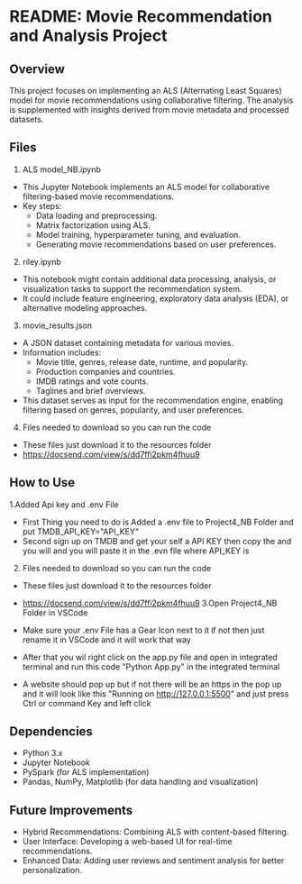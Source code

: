 # README: Movie Recommendation and Analysis Project
## Overview
This project focuses on implementing an ALS (Alternating Least Squares) model for movie recommendations using collaborative filtering. The analysis is supplemented with insights derived from movie metadata and processed datasets.

## Files
1. ALS model_NB.ipynb

* This Jupyter Notebook implements an ALS model for collaborative filtering-based movie recommendations.
* Key steps:
    * Data loading and preprocessing.
    * Matrix factorization using ALS.
    * Model training, hyperparameter tuning, and evaluation.
    * Generating movie recommendations based on user preferences.
2. riley.ipynb

* This notebook might contain additional data processing, analysis, or visualization tasks to support the recommendation system.
* It could include feature engineering, exploratory data analysis (EDA), or alternative modeling approaches.
3. movie_results.json

* A JSON dataset containing metadata for various movies.
* Information includes:
    * Movie title, genres, release date, runtime, and popularity.
    * Production companies and countries.
    * IMDB ratings and vote counts.
    * Taglines and brief overviews.
* This dataset serves as input for the recommendation engine, enabling filtering based on genres, popularity, and user preferences.
4. Files needed to download so you can run the code

* These files just download it to the resources folder
* https://docsend.com/view/s/dd7ffi2pkm4fhuu9
## How to Use
1.Added Api key and .env File

* First Thing you need to do is Added a .env file to Project4_NB Folder and put TMDB_API_KEY="API_KEY" 
* Second sign up on TMDB and get your self a API KEY then copy the and you will and you will paste it in the .evn file where API_KEY is
2. Files needed to download so you can run the code

* These files just download it to the resources folder
* https://docsend.com/view/s/dd7ffi2pkm4fhuu9
3.Open Project4_NB Folder in VSCode

* Make sure your .env File has a Gear Icon next to it if not then just rename it in VSCode and it will work that way
* After that you wil right click on the app.py file and open in integrated terminal and run this code "Python App.py" in the integrated terminal
* A website should pop up but if not there will be an https in the pop up and it will look like this "Running on http://127.0.0.1:5500" and just press Ctrl or command Key and left click 


## Dependencies
* Python 3.x
* Jupyter Notebook
* PySpark (for ALS implementation)
* Pandas, NumPy, Matplotlib (for data handling and visualization)
## Future Improvements
* Hybrid Recommendations: Combining ALS with content-based filtering.
* User Interface: Developing a web-based UI for real-time recommendations.
* Enhanced Data: Adding user reviews and sentiment analysis for better personalization.
